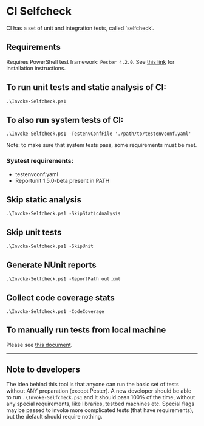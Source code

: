# CI Selfcheck

CI has a set of unit and integration tests, called 'selfcheck'.

## Requirements

Requires PowerShell test framework: `Pester 4.2.0`. See [this link](https://github.com/pester/Pester/wiki/Installation-and-Update) for installation instructions.

## To run unit tests and static analysis of CI:

```
.\Invoke-Selfcheck.ps1
```

## To also run system tests of CI:

```
.\Invoke-Selfcheck.ps1 -TestenvConfFile './path/to/testenvconf.yaml'
```

Note: to make sure that system tests pass, some requirements must be met.

### Systest requirements:

* testenvconf.yaml
* Reportunit 1.5.0-beta present in PATH

## Skip static analysis

```
.\Invoke-Selfcheck.ps1 -SkipStaticAnalysis
```

## Skip unit tests

```
.\Invoke-Selfcheck.ps1 -SkipUnit
```

## Generate NUnit reports

```
.\Invoke-Selfcheck.ps1 -ReportPath out.xml
```

## Collect code coverage stats

```
.\Invoke-Selfcheck.ps1 -CodeCoverage
```

## To manually run tests from local machine

Please see [this document](CIScripts/Test/Tests/README.md).

------------------

## Note to developers

The idea behind this tool is that anyone can run the basic set of tests without ANY preparation
(except Pester).
A new developer should be able to run `.\Invoke-Selfcheck.ps1` and it should pass 100% of the time,
without any special requirements, like libraries, testbed machines etc.
Special flags may be passed to invoke more complicated tests (that have requirements), but
the default should require nothing.
